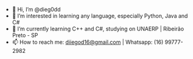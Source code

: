 - 👋 Hi, I’m @dieg0dd
- 👀 I’m interested in learning any language, especially Python, Java and C#
- 🌱 I’m currently learning C++ and C#, studying on UNAERP | Ribeirão Preto - SP
- 📫 How to reach me: diiegod16@gmail.com | Whatsapp: (16) 99777-2982
